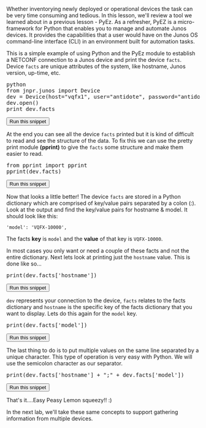 Whether inventorying newly deployed or operational devices the task can be very time consuming and tedious. In this lesson, we'll review a tool we learned about in a previous lesson - PyEz. As a refresher, PyEZ is a micro-framework for Python that enables you to manage and automate Junos devices. It provides the capabilities that a user would have on the Junos OS command-line interface (CLI) in an environment built for automation tasks.

This is a simple example of using Python and the PyEz module to establish a NETCONF connection to a Junos device and print the device `facts`. Device `facts` are unique attributes of the system, like hostname, Junos version, up-time, etc.

<pre>
python
from jnpr.junos import Device
dev = Device(host="vqfx1", user="antidote", password="antidotepassword")
dev.open()
print dev.facts
</pre>
<button type="button" class="btn btn-primary btn-sm" onclick="runSnippetInTab('linux1', this)">Run this snippet</button>

At the end you can see all the device `facts` printed but it is kind of difficult to read and see the structure of the data. To fix this we can use the pretty print module **(pprint)** to give the `facts` some structure and make them easier to read.
<pre>
from pprint import pprint
pprint(dev.facts)
</pre>
<button type="button" class="btn btn-primary btn-sm" onclick="runSnippetInTab('linux1', this)">Run this snippet</button>

Now that looks a little better! The device `facts` are stored in a Python dictionary which are comprised of key/value pairs separated by a colon (:). Look at the output and find the key/value pairs for hostname & model. It should look like this:

`'model': 'VQFX-10000',`

The facts **key** is `model` and the **value** of that key is `VQFX-10000`.

In most cases you only want or need a couple of these facts and not the entire dictionary. Next lets look at printing just the `hostname` value. This is done like so...
<pre>
print(dev.facts['hostname'])
</pre>
<button type="button" class="btn btn-primary btn-sm" onclick="runSnippetInTab('linux1', this)">Run this snippet</button>

`dev` represents your connection to the device, `facts` relates to the facts dictionary and `hostname` is the specific key of the facts dictionary that you want to display. Lets do this again for the `model` key.

<pre>
print(dev.facts['model'])
</pre>
<button type="button" class="btn btn-primary btn-sm" onclick="runSnippetInTab('linux1', this)">Run this snippet</button>

The last thing to do is to put multiple values on the same line separated by a unique character. This type of operation is very easy with Python. We will use the semicolon character as our separator.

<pre>
print(dev.facts['hostname'] + ";" + dev.facts['model'])
</pre>
<button type="button" class="btn btn-primary btn-sm" onclick="runSnippetInTab('linux1', this)">Run this snippet</button>

That's it....Easy Peasy Lemon squeezy!! :)

In the next lab, we'll take these same concepts to support gathering information from multiple devices.

